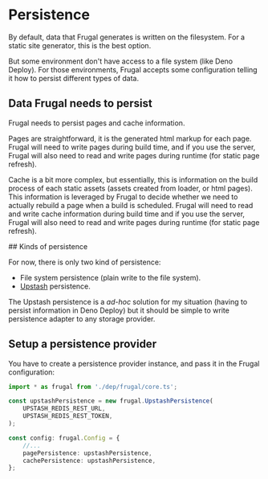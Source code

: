 # Persistence

By default, data that Frugal generates is written on the filesystem. For a static site generator, this is the best option.

But some environment don't have access to a file system (like Deno Deploy). For those environments, Frugal accepts some configuration telling it how to persist different types of data.

## Data Frugal needs to persist

Frugal needs to persist pages and cache information.

Pages are straightforward, it is the generated html markup for each page. Frugal will need to write pages during build time, and if you use the server, Frugal will also need to read and write pages during runtime (for static page refresh).

Cache is a bit more complex, but essentially, this is information on the build process of each static assets (assets created from loader, or html pages). This information is leveraged by Frugal to decide whether we need to actually rebuild a page when a build is scheduled. Frugal will need to read and write cache information during build time and if you use the server, Frugal will also need to read and write pages during runtime (for static page refresh).

## Kinds of persistence

For now, there is only two kind of persistence:

- File system persistence (plain write to the file system).
- [Upstash](https://upstash.com/) persistence.

The Upstash persistence is a _ad-hoc_ solution for my situation (having to persist information in Deno Deploy) but it should be simple to write persistence adapter to any storage provider.

## Setup a persistence provider

You have to create a persistence provider instance, and pass it in the Frugal configuration:

```ts
import * as frugal from './dep/frugal/core.ts';

const upstashPersistence = new frugal.UpstashPersistence(
    UPSTASH_REDIS_REST_URL,
    UPSTASH_REDIS_REST_TOKEN,
);

const config: frugal.Config = {
    //...
    pagePersistence: upstashPersistence,
    cachePersistence: upstashPersistence,
};
```
